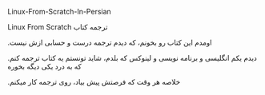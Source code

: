 Linux-From-Scratch-In-Persian

Linux From Scratch ترجمه کتاب 

.اومدم این کتاب رو بخونم، که دیدم ترجمه درست و حسابی ازش نیست

.دیدم یکم انگلیسی و برنامه نویسی و لینوکس که بلدم، شاید تونستم یه کتاب ترجمه کنم که به درد یکی دیگه بخوره

.خلاصه هر وقت که فرصتش پیش بیاد، روی ترجمه کار میکنم
